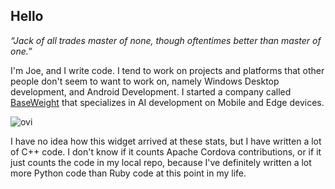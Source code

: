 ## Hello

_“Jack of all trades master of none, though oftentimes better than master of one.”_

I'm Joe, and I write code.  I tend to work on projects and platforms that other people don't seem to want to work on, namely Windows Desktop development, and Android Development. I started a company called [BaseWeight](https://baseweight.ai) that specializes in AI development on Mobile and Edge devices.

<img src="https://github-readme-stats.vercel.app/api/top-langs?username=infil00p&show_icons=true&locale=en&layout=compact&theme=chartreuse-dark" alt="ovi" />

I have no idea how this widget arrived at these stats, but I have written a lot of C++ code.  I don't know if it counts Apache Cordova contributions, or if it just counts the code in my local repo, because I've definitely written a lot more Python code than Ruby code at this point in my life.
